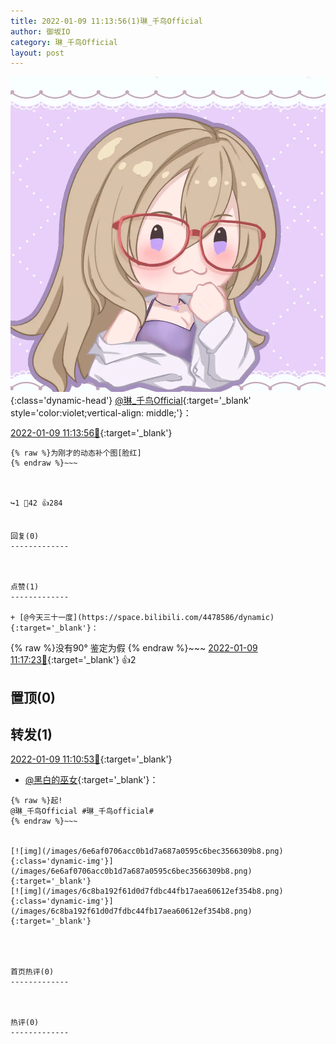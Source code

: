 ```yaml
---
title: 2022-01-09 11:13:56(1)琳_千鸟Official
author: 御坂IO
category: 琳_千鸟Official
layout: post
---
```


![img](/images/c0a88f85ebd0d056f37b114e0748e69556c8b488.jpg){:class='dynamic-head'}
[@琳_千鸟Official](https://space.bilibili.com/1620923329/dynamic){:target='_blank' style='color:violet;vertical-align: middle;'}：

[2022-01-09 11:13:56🔗](https://t.bilibili.com/613577464546788280){:target='_blank'}

~~~
{% raw %}为刚才的动态补个图[脸红]
{% endraw %}~~~



↪️1 💬42 👍284


回复(0)
-------------



点赞(1)
-------------

+ [@今天三十一度](https://space.bilibili.com/4478586/dynamic){:target='_blank'}：
~~~
{% raw %}没有90° 鉴定为假
{% endraw %}~~~
[2022-01-09 11:17:23🔗](https://t.bilibili.com/613577464546788280#reply97945222016){:target='_blank'} 👍2


置顶(0)
-------------



转发(1)
-------------

[2022-01-09 11:10:53🔗](https://t.bilibili.com/613576678560427462){:target='_blank'}
+ [@黑白的巫女](https://space.bilibili.com/756658/dynamic){:target='_blank'}：
~~~
{% raw %}起!
@琳_千鸟Official #琳_千鸟official#
{% endraw %}~~~


[![img](/images/6e6af0706acc0b1d7a687a0595c6bec3566309b8.png){:class='dynamic-img'}](/images/6e6af0706acc0b1d7a687a0595c6bec3566309b8.png){:target='_blank'}
[![img](/images/6c8ba192f61d0d7fdbc44fb17aea60612ef354b8.png){:class='dynamic-img'}](/images/6c8ba192f61d0d7fdbc44fb17aea60612ef354b8.png){:target='_blank'}




首页热评(0)
-------------



热评(0)
-------------



